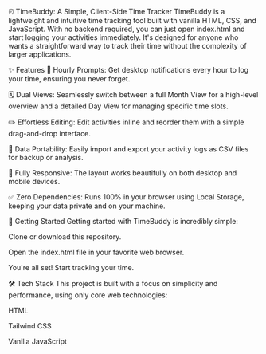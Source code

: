 ⏰ TimeBuddy: A Simple, Client-Side Time Tracker
TimeBuddy is a lightweight and intuitive time tracking tool built with vanilla HTML, CSS, and JavaScript. With no backend required, you can just open index.html and start logging your activities immediately. It's designed for anyone who wants a straightforward way to track their time without the complexity of larger applications.

✨ Features
🔔 Hourly Prompts: Get desktop notifications every hour to log your time, ensuring you never forget.

🗓️ Dual Views: Seamlessly switch between a full Month View for a high-level overview and a detailed Day View for managing specific time slots.

✏️ Effortless Editing: Edit activities inline and reorder them with a simple drag-and-drop interface.

🔄 Data Portability: Easily import and export your activity logs as CSV files for backup or analysis.

📱 Fully Responsive: The layout works beautifully on both desktop and mobile devices.

✅ Zero Dependencies: Runs 100% in your browser using Local Storage, keeping your data private and on your machine.

🚀 Getting Started
Getting started with TimeBuddy is incredibly simple:

Clone or download this repository.

Open the index.html file in your favorite web browser.

You're all set! Start tracking your time.

🛠️ Tech Stack
This project is built with a focus on simplicity and performance, using only core web technologies:

HTML

Tailwind CSS

Vanilla JavaScript
